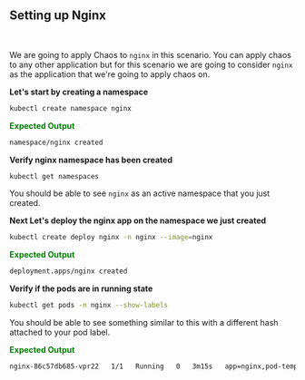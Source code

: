 <br>

## Setting up Nginx

<br>

We are going to apply Chaos to `nginx` in this scenario. You can apply chaos to any other application but for this scenario we are going to consider `nginx` as the application that we're going to apply chaos on.

**Let's start by creating a namespace**

```bash
kubectl create namespace nginx
```

<span style="color:green">**Expected Output**</span>

```bash
namespace/nginx created
```

**Verify nginx namespace has been created**

```bash
kubectl get namespaces
```

You should be able to see `nginx` as an active namespace that you just created.

**Next Let's deploy the nginx app on the namespace we just created**

```bash
kubectl create deploy nginx -n nginx --image=nginx
```

<span style="color:green">**Expected Output**</span>

```bash
deployment.apps/nginx created
```

**Verify if the pods are in running state**

```bash
kubectl get pods -n nginx --show-labels
```

You should be able to see something similar to this with a different hash attached to your pod label.

<span style="color:green">**Expected Output**</span>

```bash
nginx-86c57db685-vpr22   1/1   Running   0   3m15s   app=nginx,pod-template-hash=86c57db685
```
